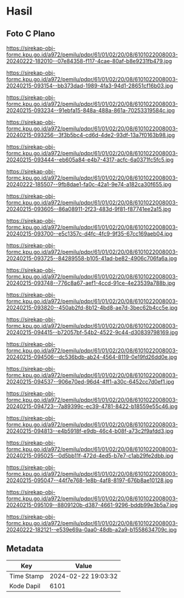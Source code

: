 # Hasil

## Foto C Plano

https://sirekap-obj-formc.kpu.go.id/a972/pemilu/pdpr/61/01/02/20/08/6101022008003-20240222-182010--07e84358-f117-4cae-80af-b8e9231fb479.jpg

https://sirekap-obj-formc.kpu.go.id/a972/pemilu/pdpr/61/01/02/20/08/6101022008003-20240215-093154--bb373dad-1989-4fa3-94d1-28651cf16b03.jpg

https://sirekap-obj-formc.kpu.go.id/a972/pemilu/pdpr/61/01/02/20/08/6101022008003-20240215-093234--91ebfa15-848a-488a-861a-70253319584c.jpg

https://sirekap-obj-formc.kpu.go.id/a972/pemilu/pdpr/61/01/02/20/08/6101022008003-20240215-093256--3f3b5bc4-cd6d-4de2-93df-13a7f0163b98.jpg

https://sirekap-obj-formc.kpu.go.id/a972/pemilu/pdpr/61/01/02/20/08/6101022008003-20240215-093444--eb605a84-e4b7-4317-acfc-6a0371fc5fc5.jpg

https://sirekap-obj-formc.kpu.go.id/a972/pemilu/pdpr/61/01/02/20/08/6101022008003-20240222-185507--9fb8dae1-fa0c-42a1-9e74-a182ca30f655.jpg

https://sirekap-obj-formc.kpu.go.id/a972/pemilu/pdpr/61/01/02/20/08/6101022008003-20240215-093605--86a08911-2f23-483d-9f81-f87741ee2a15.jpg

https://sirekap-obj-formc.kpu.go.id/a972/pemilu/pdpr/61/01/02/20/08/6101022008003-20240215-093700--e5c1357c-d4fc-4fc9-9f35-67cc169aeb04.jpg

https://sirekap-obj-formc.kpu.go.id/a972/pemilu/pdpr/61/01/02/20/08/6101022008003-20240215-093725--84289558-b105-41ad-be82-4906c706fa6a.jpg

https://sirekap-obj-formc.kpu.go.id/a972/pemilu/pdpr/61/01/02/20/08/6101022008003-20240215-093748--776c8a67-aef1-4ccd-91ce-4e23539a788b.jpg

https://sirekap-obj-formc.kpu.go.id/a972/pemilu/pdpr/61/01/02/20/08/6101022008003-20240215-093820--450ab2fd-8b12-4bd8-ae7d-3bec62b4cc5e.jpg

https://sirekap-obj-formc.kpu.go.id/a972/pemilu/pdpr/61/01/02/20/08/6101022008003-20240215-094415--b72057bf-54b2-4522-9c44-d30839798169.jpg

https://sirekap-obj-formc.kpu.go.id/a972/pemilu/pdpr/61/01/02/20/08/6101022008003-20240215-094506--dc536bdb-ab24-4564-8119-0e19fd26dd0e.jpg

https://sirekap-obj-formc.kpu.go.id/a972/pemilu/pdpr/61/01/02/20/08/6101022008003-20240215-094537--906e70ed-96d4-4ff1-a30c-6452cc7d0ef1.jpg

https://sirekap-obj-formc.kpu.go.id/a972/pemilu/pdpr/61/01/02/20/08/6101022008003-20240215-094723--7a89399c-ec39-4781-8422-b18559e55c46.jpg

https://sirekap-obj-formc.kpu.go.id/a972/pemilu/pdpr/61/01/02/20/08/6101022008003-20240215-094813--e4b5918f-e9db-46c4-b08f-a73c2f9afdd3.jpg

https://sirekap-obj-formc.kpu.go.id/a972/pemilu/pdpr/61/01/02/20/08/6101022008003-20240215-095025--0d5bb11f-472d-4ed5-b7e7-c1ab29fe2dbb.jpg

https://sirekap-obj-formc.kpu.go.id/a972/pemilu/pdpr/61/01/02/20/08/6101022008003-20240215-095047--44f7e768-1e8b-4af8-8197-676b8ae10128.jpg

https://sirekap-obj-formc.kpu.go.id/a972/pemilu/pdpr/61/01/02/20/08/6101022008003-20240215-095109--8809120b-d387-4661-9296-bddb99e3b5a7.jpg

https://sirekap-obj-formc.kpu.go.id/a972/pemilu/pdpr/61/01/02/20/08/6101022008003-20240222-182121--e539e69a-0aa0-48db-a2a9-b1558634709c.jpg


## Metadata

| Key        | Value               |
| ---------- | ------------------- |
| Time Stamp | 2024-02-22 19:03:32 |
| Kode Dapil | 6101                |



